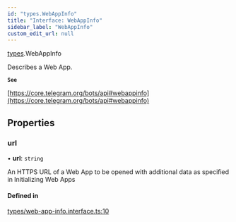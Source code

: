 ```yaml
---
id: "types.WebAppInfo"
title: "Interface: WebAppInfo"
sidebar_label: "WebAppInfo"
custom_edit_url: null
---
```


[types](../modules/types.md).WebAppInfo

Describes a Web App.

**`See`**

[https://core.telegram.org/bots/api#webappinfo](https://core.telegram.org/bots/api#webappinfo)

## Properties

### url

• **url**: `string`

An HTTPS URL of a Web App to be opened with additional data as specified in
Initializing Web Apps

#### Defined in

[types/web-app-info.interface.ts:10](https://github.com/DeityLamb/telegramjs/blob/32b4cca/packages/common/lib/interfaces/types/web-app-info.interface.ts#L10)
